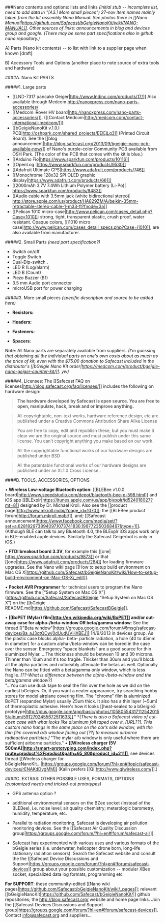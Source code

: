 ###Nano contents and options: lists and links
*(initial stub -- incomplete list, need to add data in "[A3.] More small pieces") 27-nov*
*Item names mainly taken from the kit assembly Nano Manual. See photos there in [[Nano Manual|https://github.com/Safecast/bGeigieNanoKit/wiki/NANO-MANUAL]]. Other sources of links: announcements in blog and devices group and google. (There may be some part specifications also in github nano repository.)*

A) Parts (Nano kit contents) -- to list with link to a supplier page when known [draft]

B) Accessory Tools and Options (another place to note source of extra tools and hardware)


####A. Nano Kit PARTS

#####1. Large parts 

* [[LND-7317 pancake Geiger|http://www.lndinc.com/products/17/]] Also available through Medcom http://nanoxpress.com/nano-parts-accessories/
* [[Medcom iRover HV board|http://nanoxpress.com/nano-parts-accessories/]]. ([[Contact Medcom|http://medcom.com/contact-international-medcom/]])
* [[bGeigieNanoKit v.1.0.l PCB|http://oshpark.com/shared_projects/EElEjLq3]] (Printed Circuit Board). See the [[blog announcement|http://blog.safecast.org/2013/09/bgeigie-nano-pcb-available-now/]] of Nano's purple-color Community PCB available from OSH Park. (The color of the PCB that comes with the kit is blue.)
* [[Arduino Fio|https://www.sparkfun.com/products/10116]]
* [[OpenLog |https://www.sparkfun.com/products/9530]]
* [[Adafruit Ultimate GPS|https://www.adafruit.com/products/746]]
* [[Monochrome 128x32 SPI OLED graphic display|https://www.adafruit.com/products/661]]
* [[2000mAh 3.7V 7.4Wh Lithium Polymer battery (Li-Po)| https://www.sparkfun.com/products/8483]]
* [[Audio cable with 3.5mm jack (white bidirectional stereo)| http://store.apple.com/us/product/HA829ZM/A/belkin-35mm-retractable-stereo-cable-1-m33-ft?fnode=3a]]
* [[Pelican 1010 micro-case|http://www.pelican.com/cases_detail.php?Case=1010]]: strong, tight, transparent plastic, crush proof, water resistant. Opaque colors, [[i1010 micro case|http://www.pelican.com/cases_detail_specs.php?Case=i1010]], are also available from manufacturer. 


#####2. Small Parts 
*(need part specification?)*

* Switch on/off 
* Toggle Switch  
* Dual-Dip-switch . 
* LED R  (Log/alarm)
* LED B  (Count)
* Piezo Buzzer (B1)
* 3.5 mm Audio port connector 
* microUSB port for power charging 


#####3. More small pieces
*(specific description and source to be added here)* 

* __Resistors:__  

* __Headers:__  

* __Fasteners:__ 

* __Spacers__:


Note: All Nano parts are separately available from suppliers. *(I'm guessing that obtaining all the individual parts on one's own costs about as much as the price of kit, even with the $75.00 donation to Safecast included in the distributor's [[bGeigie Nano Kit order|https://medcom.com/product/bgeigie-nano-geiger-counter-kit/]]. yw)* 


#####4. Licenses:
The [[Safecast FAQ on licenses|http://blog.safecast.org/faq/licenses/]] includes the following on hardware design:

>**The hardware developed by Safecast is open source.
You are free to open, manipulate, hack, break and or improve anything.**

>All copyrightable, non-text works, hardware reference design, etc are published under a Creative Commons Attribution Share Alike License

>You are free to copy, edit and republish these, but you must make it clear we are the original source and must publish under this same license. You can’t copyright anything you make based on our work.

>All the copyrightable functional works of our hardware designs are published under BSD

>All the patentable functional works of our hardware designs are published under an XL1.0 Cross License .
 
####B. TOOLS, ACCESSORIES, OPTIONS

•	**Wireless Low-voltage Bluetooth option**: [[BLEBee v1.0.0 board|http://www.seeedstudio.com/depot/bluetooth-bee-p-598.html]]  and iOS app [[BLExplr|https://itunes.apple.com/us/app/blexplr/id524018027?mt=8]] designed by Dr. Michael Kroll. Also see the [[product page|http://www.mkroll.mobi/?page_id=1070]]; the [[BLEBee product forum|http://forum.mkroll.mobi/]], and; [[Safecast announcement|https://www.facebook.com/media/set/?set=a.628182673894097.1073741830.196772350368467&type=1]]. (Although BLE can talk to any Bluetooth 4.0, the BLExplr iOS apps work only in BLE-enabled apple devices. Similarly the Safecast Geigerbot is only in iOS.)

•	**FTDI breakout board 3.3V**, for example this [[one| https://www.sparkfun.com/products/9873]] or that [[one|https://www.adafruit.com/products/284]] for loading firmware upgrades. See the Nano wiki page [[How to setup build environment on Mac OS X|https://github.com/Safecast/bGeigieNanoKit/wiki/How-to-setup-build-environment-on-Mac-OS-X/_edit]].

•	**Pocket AVR Programmer** for technical users to program the Nano firmware. See the  [“Setup System on Mac OS X”](https://github.com/Safecast/SafecastBGeigie “Setup System on Mac OS X”) on the [[bGeigie README.md|https://github.com/Safecast/SafecastBGeigie]].

•	**[[BoPET (Mylar) film|http://en.wikipedia.org/wiki/BoPET]] and/or cut-away case for alpha-/beta-window OR beta/gamma window**: See the thread [["Beta window"|https://groups.google.com/forum/#!msg/safecast-devices/8a_aJ3otQCw/0dUudUVHXBEJ]] 14/9/2013 in devices group. As the plastic case blocks alpha- beta- particle radiation, a hole (40 to 45mm in diameter)  for a custom alpha-/beta-window can be bored in the case over the sensor.  Emergency "space blankets" are a good source for thin aluminized Mylar.  ...The thickness should be between 10 and 30 microns. Thinner than 10um and it's too fragile. Thicker than 30um and you'll block all the alpha particles and noticeably attenuate the betas as well. Optionally the Nano can be fitted with a beta/gamma only window, which is less fragile. *[??-What is difference between the alpha-/beta-window and the beta/gamma window?]*  
"...You can use duck tape to seal the film over the hole as we did on the earliest bGeigies.  Or, if you want a neater appearance, try searching hobby stores for model airplane covering film. The "chrome" film is aluminized BoPET (expanded Mylar) usually 25um thick. It also has a thin layer (~5um) of thermoplastic adhesive.  Here's how it looks [[heat-sealed to a bGeigie3 prototype|http://plus.google.com/app/basic/photos/105805543171125420155/album/5912792455672511633]]." **(There is also a Safecast video of cut-open case with what looks like aluminum foil taped over it. [URL??]. This custom nano hangs in the same place on the car’s side window, with the thin film covered a/b window facing out [??] to measure airborne radioactive particles.]* "The mylar a/b window is only useful where there are sufficient airborne particles."
•	**[[Wireless charger (5V 500mA)|http://smart-prototyping.com/index.php?route=product%2Fproduct&path=65_80&product_id=211]]**, see devices thread [[Wireless charger for bGeigieNanoKit...|https://groups.google.com/forum/?hl=en#!topic/safecast-devices/rENAKdDvgMM]] (Kalin prefers [[Qi|http://www.qiwireless.com/]].)

####C. EXTRAS: OTHER POSSIBLE USES, FORMATS, OPTIONS
*(customized needs and tricked-out prototypes)*

* GPS antenna option ? 

* additional environmental sensors on the BZee socket (instead of the BLEBee), i.e. noise level; air quality chemistry; meterologic barometry, humidity, temperature, etc.

* Parallel to radiation monitoring, Safecast is developing air pollution monitoring devices. See the [[Safecast Air Quality Discussion group|https://groups.google.com/forum/?hl=en#!forum/safecast-air]].

* Safecast has experimented with various uses and various formats of the bGeigie series (i.e. underwater, helicopter drone born, long-life stationary radiation sensors). Search the Safecast website and consult the the [[Safecast Device Discussions and Support|https://groups.google.com/forum/?hl=en#!forum/safecast-devices]] group about your possible customization -- modular XBee socket, specialized data log formats, programming etc

**For SUPPORT**:  these community-edited [[Nano wiki pages|https://github.com/Safecast/bGeigieNanoKit/wiki/_pages]]; relevant  [[bGeigieNanoKit|https://github.com/Safecast/bGeigieNanoKit/]] github repositories; the http://blog.safecast.org/ website and home page links. Join the [[Safecast Devices Discussions and Support group|https://groups.google.com/forum/?hl=en#!forum/safecast-devices]]. 
Contact info@safecast.org and suppliers...
